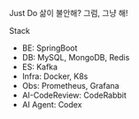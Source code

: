Just Do
삶이 불안해? 그럼, 그냥 해!

Stack
- BE: SpringBoot
- DB: MySQL, MongoDB, Redis
- ES: Kafka
- Infra: Docker, K8s
- Obs: Prometheus, Grafana
- AI-CodeReview: CodeRabbit
- AI Agent: Codex
